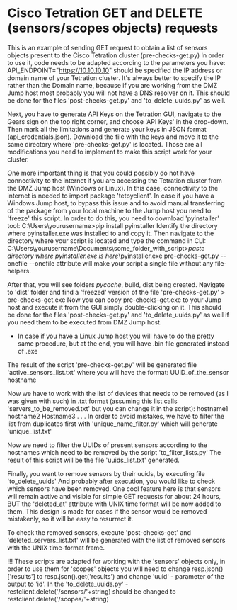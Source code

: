 # Cisco Tetration GET and DELETE (sensors/scopes objects) requests
This is an example of sending GET request to obtain a list of sensors objects present to the Cisco Tetration cluster (pre-checks-get.py)
In order to use it, code needs to be adapted according to the parameters you have: 
API_ENDPOINT="https://10.10.10.10"
should be specified the IP address or domain name of your Tetration cluster. 
It's always better to specify the IP rather than the Domain name, because if you are working from the DMZ Jump host most probably you will not have a DNS resolver on it.
This should be done for the files 'post-checks-get.py' and 'to_delete_uuids.py' as well.

Next, you have to generate API Keys on the Tetration GUI, navigate to the Gears sign on the top right corner, and choose 'API Keys' in the drop-down. Then mark all the limitations and generate your keys in JSON format (api_credentials.json). Download the file with the keys and move it to the same directory where 'pre-checks-get.py' is located.
Those are all modifications you need to implement to make this script work for your cluster.

One more important thing is that you could possibly do not have connectivity to the internet if you are accessing the Tetration cluster from the DMZ Jump host (Windows or Linux).
In this case, connectivity to the internet is needed to import package 'tetpyclient'.
In case if you have a Windows Jump host, to bypass this issue and to avoid manual transferring of the package from your local machine to the Jump host you need to 'freeze' this script. In order to do this, you need to download 'pyinstaller' tool: C:\Users\yourusername>pip install pyinstaller
Identify the directory where pyinstaller.exe was installed to and copy it.
Then navigate to the directory where your script is located and type the command in CLI:
C:\Users\yourusername\Documents\some_folder_with_script>*paste directory where pyinstaller.exe is here*\pyinstaller.exe pre-checks-get.py --onefile
--onefile attribute will make your script a single file without any file-helpers.

After that, you will see folders _pycache_, build, dist being created. Navigate to 'dist' folder and find a 'freezed' version of the file 'pre-checks-get.py' > pre-checks-get.exe
Now you can copy pre-checks-get.exe to your Jump host and execute it from the GUI simply double-clicking on it.
This should be done for the files 'post-checks-get.py' and 'to_delete_uuids.py' as well if you need them to be executed from DMZ Jump host.

* In case if you have a Linux Jump host you will have to do the pretty same procedure, but at the end, you will have .bin file generated instead of .exe

The result of the script 'pre-checks-get.py' will be generated file 'active_sensors_list.txt' where you will have the format: UUID_of_the_sensor hostname

Now we have to work with the list of devices that needs to be removed (as I was given with such) in .txt format (assuming this list calls 'servers_to_be_removed.txt' but you can change it in the script):
hostname1
hostname2
Hostname3
.
.
.
In order to avoid mistakes, we have to filter the list from duplicates first with 'unique_name_filter.py' which will generate 'unique_list.txt'

Now we need to filter the UUIDs of present sensors according to the hostnames which need to be removed by the script 'to_filter_lists.py'
The result of this script will be the file 'uuids_list.txt' generated.

Finally, you want to remove sensors by their uuids, by executing file 'to_delete_uuids'
And probably after execution, you would like to check which sensors have been removed.
One cool feature here is that sensors will remain active and visible for simple GET requests for about 24 hours, BUT the 'deleted_at' attribute with UNIX time format will be now added to them.
This design is made for cases if the sensor would be removed mistakenly, so it will be easy to resurrect it.

To check the removed sensors, execute 'post-checks-get' and 'deleted_servers_list.txt' will be generated with the list of removed sensors with the UNIX time-format frame.

!!! These scripts are adapted for working with the 'sensors' objects only, in order to use them for 'scopes' objects you will need to change resp.json()['results'] to resp.json().get('results') and change 'uuid' - parameter of the output to 'id'.
In the 'to_delete_uuids.py' - restclient.delete('/sensors/'+string) should be changed to restclient.delete('/scopes/'+string)
